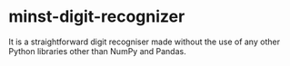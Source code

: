 # minst-digit-recognizer
It is a straightforward digit recogniser made without the use of any other Python libraries other than NumPy and Pandas. 
